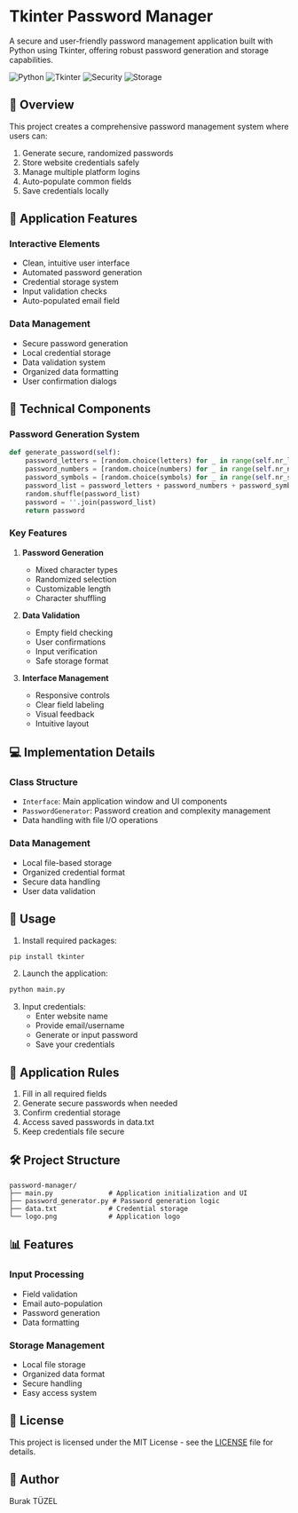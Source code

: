 # Tkinter Password Manager
A secure and user-friendly password management application built with Python using Tkinter, offering robust password generation and storage capabilities.

![Python](https://img.shields.io/badge/Python-3.8+-blue)
![Tkinter](https://img.shields.io/badge/Tkinter-GUI-orange)
![Security](https://img.shields.io/badge/Security-Password-red)
![Storage](https://img.shields.io/badge/Local-Storage-green)

## 🎯 Overview
This project creates a comprehensive password management system where users can:
1. Generate secure, randomized passwords
2. Store website credentials safely
3. Manage multiple platform logins
4. Auto-populate common fields
5. Save credentials locally

## 🔐 Application Features
### Interactive Elements
- Clean, intuitive user interface
- Automated password generation
- Credential storage system
- Input validation checks
- Auto-populated email field

### Data Management
- Secure password generation
- Local credential storage
- Data validation system
- Organized data formatting
- User confirmation dialogs

## 🔧 Technical Components
### Password Generation System
```python
def generate_password(self):
    password_letters = [random.choice(letters) for _ in range(self.nr_letters)]
    password_numbers = [random.choice(numbers) for _ in range(self.nr_numbers)]
    password_symbols = [random.choice(symbols) for _ in range(self.nr_symbols)]
    password_list = password_letters + password_numbers + password_symbols
    random.shuffle(password_list)
    password = ''.join(password_list)
    return password
```

### Key Features
1. **Password Generation**
   - Mixed character types
   - Randomized selection
   - Customizable length
   - Character shuffling

2. **Data Validation**
   - Empty field checking
   - User confirmations
   - Input verification
   - Safe storage format

3. **Interface Management**
   - Responsive controls
   - Clear field labeling
   - Visual feedback
   - Intuitive layout

## 💻 Implementation Details
### Class Structure
- `Interface`: Main application window and UI components
- `PasswordGenerator`: Password creation and complexity management
- Data handling with file I/O operations

### Data Management
- Local file-based storage
- Organized credential format
- Secure data handling
- User data validation

## 🚀 Usage
1. Install required packages:
```bash
pip install tkinter
```

2. Launch the application:
```bash
python main.py
```

3. Input credentials:
   - Enter website name
   - Provide email/username
   - Generate or input password
   - Save your credentials

## 🎯 Application Rules
1. Fill in all required fields
2. Generate secure passwords when needed
3. Confirm credential storage
4. Access saved passwords in data.txt
5. Keep credentials file secure

## 🛠️ Project Structure
```
password-manager/
├── main.py              # Application initialization and UI
├── password_generator.py # Password generation logic
├── data.txt             # Credential storage
└── logo.png             # Application logo
```

## 📊 Features
### Input Processing
- Field validation
- Email auto-population
- Password generation
- Data formatting

### Storage Management
- Local file storage
- Organized data format
- Secure handling
- Easy access system

## 📝 License
This project is licensed under the MIT License - see the [LICENSE](LICENSE) file for details.

## 👥 Author
Burak TÜZEL
